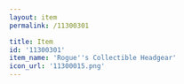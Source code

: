 ```yaml
---
layout: item
permalink: /11300301

title: Item
id: '11300301'
item_name: 'Rogue''s Collectible Headgear'
icon_url: '11300015.png'
---
```

